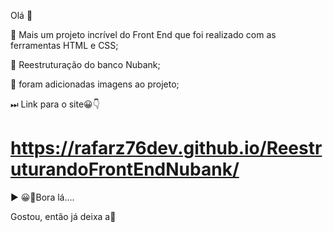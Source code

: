 Olá 👋

🚀 Mais um projeto incrível do Front End que foi realizado com as ferramentas HTML e CSS;

🚀 Reestruturação do banco Nubank;

🚀 foram adicionadas imagens ao projeto;

⏭ Link para o site😀👇

# https://rafarz76dev.github.io/ReestruturandoFrontEndNubank/

▶ 😀👀Bora lá....

Gostou, então já deixa a🌟
